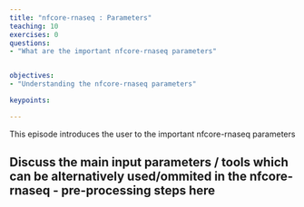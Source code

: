 ```yaml
---
title: "nfcore-rnaseq : Parameters"
teaching: 10
exercises: 0
questions:
- "What are the important nfcore-rnaseq parameters"


objectives:
- "Understanding the nfcore-rnaseq parameters"

keypoints:

---
```

This episode introduces the user to the important nfcore-rnaseq parameters


## Discuss the main input parameters / tools which can be alternatively used/ommited in the nfcore-rnaseq - pre-processing steps here


